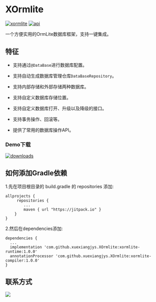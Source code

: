 # XOrmlite
[![xormlite][xormlite-svg]][xormlite]  [![api][apisvg]][api]

一个方便实用的OrmLite数据库框架，支持一键集成。

## 特征

* 支持通过`@DataBase`进行数据库配置。

* 支持自动生成数据库管理仓库`DataBaseRepository`。

* 支持内部存储和外部存储两种数据库。

* 支持自定义数据库存储位置。

* 支持自定义数据库打开、升级以及降级的接口。

* 支持事务操作、回滚等。

* 提供了常用的数据库操作API。

### Demo下载

[![downloads][download-svg]][download-url]

## 如何添加Gradle依赖

1.先在项目根目录的 build.gradle 的 repositories 添加:

```
allprojects {
     repositories {
        ...
        maven { url "https://jitpack.io" }
    }
}
```

2.然后在dependencies添加:

```
dependencies {
  ...
  implementation 'com.github.xuexiangjys.XOrmlite:xormlite-runtime:1.0.0'
  annotationProcessor 'com.github.xuexiangjys.XOrmlite:xormlite-compiler:1.0.0'
}
```

## 联系方式

[![](https://img.shields.io/badge/点击一键加入QQ交流群-602082750-blue.svg)](http://shang.qq.com/wpa/qunwpa?idkey=9922861ef85c19f1575aecea0e8680f60d9386080a97ed310c971ae074998887)

[xormlite-svg]: https://img.shields.io/badge/XOrmlite-v1.0.0-brightgreen.svg
[xormlite]: https://github.com/xuexiangjys/XOrmlite
[apisvg]: https://img.shields.io/badge/API-14+-brightgreen.svg
[api]: https://android-arsenal.com/api?level=14

[demo-gif]: https://github.com/xuexiangjys/XOrmlite/blob/master/img/xormlite.gif
[download-svg]: https://img.shields.io/badge/downloads-1.6M-blue.svg
[download-url]: https://github.com/xuexiangjys/XOrmlite/blob/master/apk/demo.apk?raw=true
[download-img]: https://github.com/xuexiangjys/XOrmlite/blob/master/img/download.png